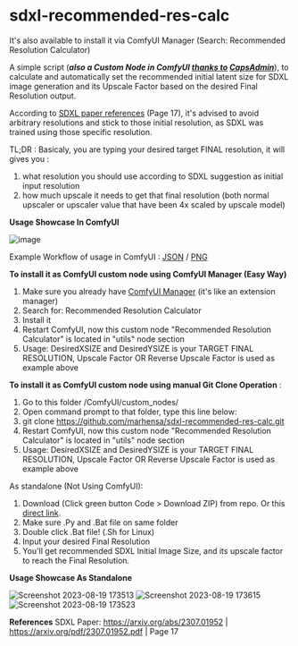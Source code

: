 # sdxl-recommended-res-calc
It's also available to install it via ComfyUI Manager (Search: Recommended Resolution Calculator)

A simple script (_**also a Custom Node in ComfyUI [thanks to](https://www.reddit.com/r/StableDiffusion/comments/15iou69/comment/juvgrqn/?utm_source=reddit&utm_medium=web2x&context=3) [CapsAdmin](https://github.com/marhensa/sdxl-recommended-res-calc/issues/1)**_), to calculate and automatically set the recommended initial latent size for SDXL image generation and its Upscale Factor based on the desired Final Resolution output.

According to [SDXL paper references](https://arxiv.org/pdf/2307.01952.pdf) (Page 17), it's advised to avoid arbitrary resolutions and stick to those initial resolution, as SDXL was trained using those specific resolution.

TL;DR : Basicaly, you are typing your desired target FINAL resolution, it will gives you :
1. what resolution you should use according to SDXL suggestion as initial input resolution
2. how much upscale it needs to get that final resolution (both normal upscaler or upscaler value that have been 4x scaled by upscale model)

**Usage Showcase In ComfyUI**

![image](https://github.com/marhensa/sdxl-recommended-res-calc/assets/816600/91ce3c67-f5af-4978-b27f-ebd14260ce3e)

Example Workflow of usage in ComfyUI : [JSON](https://github.com/marhensa/sdxl-recommended-res-calc/blob/main/_use-case-example-comfyui-nodes/sdxl-recommended-res-calc_upscale-case.json) / [PNG](https://github.com/marhensa/sdxl-recommended-res-calc/blob/main/_use-case-example-comfyui-nodes/sdxl-recommended-res-calc_upscale-case.png)

**To install it as ComfyUI custom node using ComfyUI Manager (Easy Way)**
1. Make sure you already have [ComfyUI Manager](https://github.com/ltdrdata/ComfyUI-Manager) (it's like an extension manager)
2. Search for: Recommended Resolution Calculator
3. Install it
4. Restart ComfyUI, now this custom node "Recommended Resolution Calculator" is located in "utils" node section
5. Usage: DesiredXSIZE and DesiredYSIZE is your TARGET FINAL RESOLUTION, Upscale Factor OR Reverse Upscale Factor is used as example above

**To install it as ComfyUI custom node using manual Git Clone Operation** :
1. Go to this folder /ComfyUI/custom_nodes/
2. Open command prompt to that folder, type this line below:
3. git clone https://github.com/marhensa/sdxl-recommended-res-calc.git
4. Restart ComfyUI, now this custom node "Recommended Resolution Calculator" is located in "utils" node section
5. Usage: DesiredXSIZE and DesiredYSIZE is your TARGET FINAL RESOLUTION, Upscale Factor OR Reverse Upscale Factor is used as example above

As standalone (Not Using ComfyUI):
1. Download (Click green button Code > Download ZIP) from repo. Or this [direct link](https://github.com/marhensa/sdxl-recommended-res-calc/archive/refs/heads/main.zip).
2. Make sure .Py and .Bat file on same folder
3. Double click .Bat file! (.Sh for Linux)
4. Input your desired Final Resolution
5. You'll get recommended SDXL Initial Image Size, and its upscale factor to reach the Final Resolution.


**Usage Showcase As Standalone**

![Screenshot 2023-08-19 173513](https://github.com/marhensa/sdxl-recommended-res-calc/assets/816600/e5f4a34e-cb07-4339-bcca-0bbf08c29946)
![Screenshot 2023-08-19 173615](https://github.com/marhensa/sdxl-recommended-res-calc/assets/816600/fd557a6e-e80d-4815-9f2e-2a9f7337554c)
![Screenshot 2023-08-19 173523](https://github.com/marhensa/sdxl-recommended-res-calc/assets/816600/6a9e170b-9028-466a-b942-f50bd48ce44c)


**References**
SDXL Paper: https://arxiv.org/abs/2307.01952 | https://arxiv.org/pdf/2307.01952.pdf | Page 17

